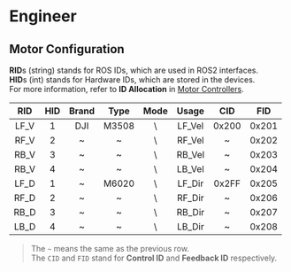 # Engineer

## Motor Configuration

**RID**s (string) stands for ROS IDs, which are used in ROS2 interfaces. \
**HID**s (int) stands for Hardware IDs, which are stored in the devices. \
For more information, refer to **ID Allocation** in [Motor Controllers](motor_controllers.md).

| RID  | HID | Brand | Type  | Mode | Usage  |  CID  |  FID  |
|:----:|:---:|:-----:|:-----:|:----:|:------:|:-----:|:-----:|
| LF_V |  1  |  DJI  | M3508 |  \   | LF_Vel | 0x200 | 0x201 |
| RF_V |  2  |   ~   |   ~   |  \   | RF_Vel |   ~   | 0x202 |
| RB_V |  3  |   ~   |   ~   |  \   | RB_Vel |   ~   | 0x203 |
| RB_V |  4  |   ~   |   ~   |  \   | LB_Vel |   ~   | 0x204 |
| LF_D |  1  |   ~   | M6020 |  \   | LF_Dir | 0x2FF | 0x205 |
| RF_D |  2  |   ~   |   ~   |  \   | RF_Dir |   ~   | 0x206 |
| RB_D |  3  |   ~   |   ~   |  \   | RB_Dir |   ~   | 0x207 |
| LB_D |  4  |   ~   |   ~   |  \   | LB_Dir |   ~   | 0x208 |

> The `~` means the same as the previous row. \
> The `CID` and `FID` stand for **Control ID** and **Feedback ID** respectively.
>
